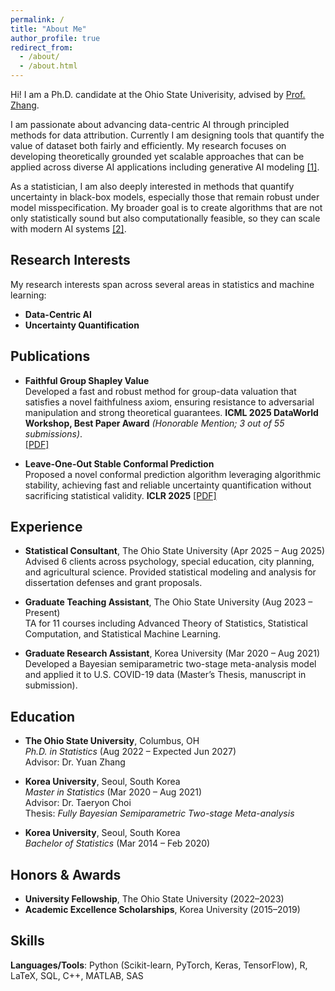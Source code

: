 ```yaml
---
permalink: /
title: "About Me"
author_profile: true
redirect_from: 
  - /about/
  - /about.html
---
```


Hi! I am a Ph.D. candidate at the Ohio State Univerisity, advised by [Prof. Zhang](https://www.asc.ohio-state.edu/zhang.7824/).

I am passionate about advancing data-centric AI through principled methods for data attribution. Currently I am designing tools that quantify the value of dataset both fairly and efficiently. My research focuses on developing theoretically grounded yet scalable approaches that can be applied across diverse AI applications including generative AI modeling [[1]](https://arxiv.org/abs/2505.19013).

As a statistician, I am also deeply interested in methods that quantify uncertainty in black-box models, especially those that remain robust under model misspecification. My broader goal is to create algorithms that are not only statistically sound but also computationally feasible, so they can scale with modern AI systems [[2]](https://openreview.net/forum?id=Bt1vnCnAVS&noteId=uNqjmfay9Q).

## Research Interests

My research interests span across several areas in statistics and machine learning:

- **Data-Centric AI**
- **Uncertainty Quantification**

## Publications

- **Faithful Group Shapley Value**  
  Developed a fast and robust method for group-data valuation that satisfies a novel faithfulness axiom, ensuring resistance to adversarial manipulation and strong theoretical guarantees. **ICML 2025 DataWorld Workshop, Best Paper Award** *(Honorable Mention; 3 out of 55 submissions)*.  
  [[PDF]](https://arxiv.org/abs/2505.19013)

- **Leave-One-Out Stable Conformal Prediction**  
  Proposed a novel conformal prediction algorithm leveraging algorithmic stability, achieving fast and reliable uncertainty quantification without sacrificing statistical validity. **ICLR 2025**
  [[PDF]](https://openreview.net/forum?id=Bt1vnCnAVS)

## Experience

- **Statistical Consultant**, The Ohio State University (Apr 2025 – Aug 2025)  
  Advised 6 clients across psychology, special education, city planning, and agricultural science. Provided statistical modeling and analysis for dissertation defenses and grant proposals.

- **Graduate Teaching Assistant**, The Ohio State University (Aug 2023 – Present)  
  TA for 11 courses including Advanced Theory of Statistics, Statistical Computation, and Statistical Machine Learning.

- **Graduate Research Assistant**, Korea University (Mar 2020 – Aug 2021)  
  Developed a Bayesian semiparametric two-stage meta-analysis model and applied it to U.S. COVID-19 data (Master’s Thesis, manuscript in submission).

## Education

- **The Ohio State University**, Columbus, OH  
  *Ph.D. in Statistics* (Aug 2022 – Expected Jun 2027)  
  Advisor: Dr. Yuan Zhang

- **Korea University**, Seoul, South Korea  
  *Master in Statistics* (Mar 2020 – Aug 2021)  
  Advisor: Dr. Taeryon Choi  
  Thesis: *Fully Bayesian Semiparametric Two-stage Meta-analysis*

- **Korea University**, Seoul, South Korea  
  *Bachelor of Statistics* (Mar 2014 – Feb 2020)  

## Honors & Awards

- **University Fellowship**, The Ohio State University (2022–2023)
- **Academic Excellence Scholarships**, Korea University (2015–2019)

## Skills

**Languages/Tools**: Python (Scikit-learn, PyTorch, Keras, TensorFlow), R, LaTeX, SQL, C++, MATLAB, SAS